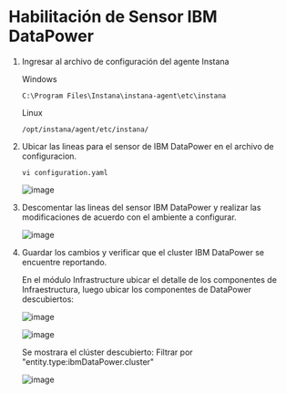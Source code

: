 # Habilitación de Sensor IBM DataPower

1. Ingresar al archivo de configuración del agente Instana

   Windows

       C:\Program Files\Instana\instana-agent\etc\instana

   Linux

       /opt/instana/agent/etc/instana/

2. Ubicar las lineas para el sensor de IBM DataPower en el archivo de configuracion.

       vi configuration.yaml

   ![image](https://github.com/user-attachments/assets/c8f11dcb-5756-428c-ac73-f3ea07216139)

3. Descomentar las lineas del sensor IBM DataPower y realizar las modificaciones de acuerdo con el ambiente a configurar.

   ![image](https://github.com/user-attachments/assets/f500abda-b258-45c9-8e64-74de5f254e2c)


4. Guardar los cambios y verificar que el cluster IBM DataPower se encuentre reportando.

   En el módulo Infrastructure ubicar el detalle de los componentes de Infraestructura, luego ubicar los componentes de DataPower descubiertos:

   ![image](https://github.com/user-attachments/assets/2ca8a352-3836-47d7-9511-3a317f3db772)

   ![image](https://github.com/user-attachments/assets/a42d5f0e-c0c7-417e-b1d3-617b8102d005)

   Se mostrara el clúster descubierto: Filtrar por "entity.type:ibmDataPower.cluster"

   ![image](https://github.com/user-attachments/assets/1e8ff4a5-f0f7-4df2-ad11-9da6f58a9574)


